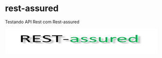# rest-assured
Testando API Rest com Rest-assured

<p align="center">
        <a href="https://www.linkedin.com/in/allan-pereira-abrahao/">
            <img align="center" width="1000" height="84"  src="/rest-assured.png" />
        </a>
</p>
